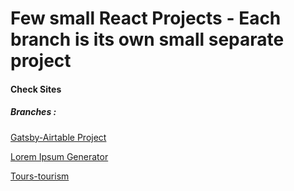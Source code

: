 # Few small React Projects - Each branch is its own small separate project

#### Check Sites
##### Branches :


[Gatsby-Airtable Project](https://gatsby-airtable-design-project.netlify.app/)

[Lorem Ipsum Generator](https://generate-lorem.tenzin.eu/)

[Tours-tourism](https://tenzind12.github.io/Tours-react/)
